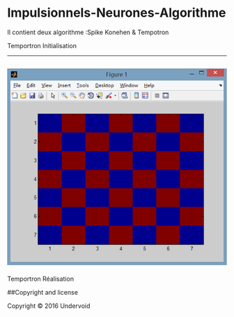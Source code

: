 # Impulsionnels-Neurones-Algorithme

Il contient deux algorithme :Spike Konehen &amp; Tempotron

Temportron Initialisation 

---
![](https://github.com/underwindfall/Basic_Genetic_Algorithm/blob/master/achievement.jpg)
---

Temportron Réalisation  



##Copyright and license

Copyright © 2016 Undervoid
